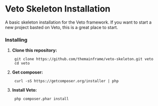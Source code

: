 Veto Skeleton Installation
==========================

A basic skeleton installation for the Veto framework. If you want to start a new project basted on Veto, this is a great place to start.

### Installing

1. **Clone this repository:**  

        git clone https://github.com/themainframe/veto-skeleton.git veto
        cd veto
        
2. **Get composer:**

        curl -sS https://getcomposer.org/installer | php
        
3. **Install Veto:**

        php composer.phar install